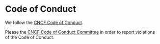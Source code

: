# Code of Conduct

We follow the [CNCF Code of Conduct](https://github.com/cncf/foundation/blob/main/code-of-conduct.md).

Please the [CNCF Code of Conduct Committee](mailto:conduct@cncf.io)
in order to report violations of the Code of Conduct.
